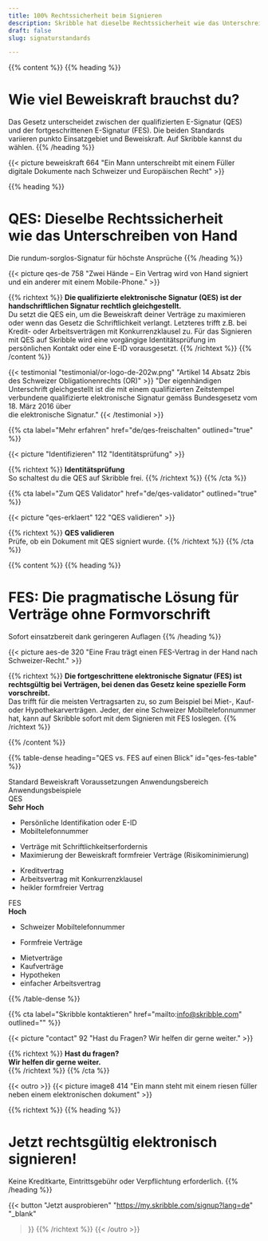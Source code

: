 ```yaml
---
title: 100% Rechtssicherheit beim Signieren
description: Skribble hat dieselbe Rechtssicherheit wie das Unterschreiben von Hand und bietet 100% Rechtssicherheit vor Gericht.
draft: false
slug: signaturstandards

---
```


{{% content %}}
{{% heading %}}
# Wie viel Beweiskraft brauchst du?
Das Gesetz unterscheidet zwischen der qualifizierten E-Signatur (QES) <br class="hide-for-mobile">und der fortgeschrittenen E-Signatur (FES).
Die beiden Standards <br class="hide-for-mobile">variieren punkto Einsatzgebiet und Beweiskraft.
Auf Skribble kannst du wählen.
{{% /heading %}}

{{< picture beweiskraft 664 "Ein Mann unterschreibt mit einem Füller digitale Dokumente nach Schweizer und Europäischen Recht" >}}

{{% heading %}}
# QES: Dieselbe Rechtssicherheit <br class="hide-for-mobile">wie das Unterschreiben von Hand
Die rundum-sorglos-Signatur für höchste Ansprüche
{{% /heading %}}

{{< picture qes-de 758 "Zwei Hände – Ein Vertrag wird von Hand signiert und ein anderer mit einem Mobile-Phone." >}}

{{% richtext %}}
**Die qualifizierte elektronische Signatur (QES) ist der handschriftlichen Signatur rechtlich gleichgestellt.**<br>
Du setzt die QES ein, um die Beweiskraft deiner Verträge zu maximieren oder wenn das Gesetz die Schriftlichkeit verlangt.
Letzteres trifft z.B. bei Kredit- oder Arbeitsverträgen mit Konkurrenzklausel zu.
Für das Signieren mit QES auf Skribble wird eine vorgängige Identitätsprüfung im persönlichen Kontakt oder eine E-ID vorausgesetzt.
{{% /richtext %}}
{{% /content %}}

[//]: # (--------------------------------------------------------------------------------------------------------------)

{{< testimonial "testimonial/or-logo-de-202w.png" "Artikel 14 Absatz 2bis des Schweizer Obligationenrechts (OR)" >}}
"Der eigenhändigen Unterschrift gleichgestellt ist die mit einem qualifizierten Zeitstempel verbundene qualifizierte elektronische Signatur gemäss Bundesgesetz vom 18. März 2016 über <br class="hide-for-mobile">die elektronische Signatur."
{{< /testimonial >}}

[//]: # (--------------------------------------------------------------------------------------------------------------)

{{% cta
  label="Mehr erfahren"
  href="de/qes-freischalten"
  outlined="true"
%}}

{{< picture "Identifizieren" 112 "Identitätsprüfung" >}}

{{% richtext %}}
**Identitätsprüfung**<br>
So schaltest du die QES auf Skribble frei.
{{% /richtext %}}
{{% /cta %}}


{{% cta
  label="Zum QES Validator"
  href="de/qes-validator"
  outlined="true"
%}}

{{< picture "qes-erklaert" 122 "QES validieren" >}}

{{% richtext %}}
**QES validieren**<br>
Prüfe, ob ein Dokument mit QES signiert wurde.
{{% /richtext %}}
{{% /cta %}}

[//]: # (--------------------------------------------------------------------------------------------------------------)

{{% content %}}
{{% heading %}}
# FES: Die pragmatische Lösung für Verträge ohne Formvorschrift
Sofort einsatzbereit dank geringeren Auflagen
{{% /heading %}}

{{< picture aes-de 320 "Eine Frau trägt einen FES-Vertrag in der Hand nach Schweizer-Recht." >}}

{{% richtext %}}
**Die fortgeschrittene elektronische Signatur (FES) ist rechtsgültig bei Verträgen, bei denen das Gesetz keine spezielle Form vorschreibt.**<br>
Das trifft für die meisten Vertragsarten zu, so zum Beispiel bei Miet-, Kauf- oder Hypothekarverträgen. Jeder, der eine Schweizer Mobiltelefonnummer hat, kann auf Skribble sofort mit dem Signieren mit FES loslegen.
{{% /richtext %}}

{{% /content %}}

{{% table-dense heading="QES vs. FES auf einen Blick" id="qes-fes-table" %}}

<thead>
<tr>
<th>Standard</th>
<th>Beweiskraft</th>
<th>Voraussetzungen</th>
<th>Anwendungsbereich</th>
<th>Anwendungsbeispiele</th>
</tr>
</thead>

<tbody>
<tr>
<td><div class="icon-qes">QES</div></td>
<td><strong>Sehr Hoch</strong></td>
<td><ul><li>Persönliche Identifikation oder E-ID</li><li>Mobiltelefonnummer</li></ul></td>
<td><ul><li>Verträge mit Schriftlichkeitserfordernis</li><li>Maximierung der Beweiskraft formfreier Verträge (Risikominimierung)</li></ul></td>
<td><ul><li>Kreditvertrag</li><li>Arbeitsvertrag mit Konkurrenzklausel</li><li>heikler formfreier Vertrag</li></ul></td>
</tr>

<tr>
<td><div class="icon-fes">FES</div></td>
<td><strong>Hoch</strong></td>
<td><ul><li>Schweizer Mobiltelefonnummer</li></ul></td>
<td><ul><li>Formfreie Verträge</li></ul></td>
<td><ul><li>Mietverträge</li><li>Kaufverträge</li><li>Hypotheken</li><li>einfacher Arbeitsvertrag</li></ul></td>
</tr>
</tbody>

{{% /table-dense %}}

[//]: # (--------------------------------------------------------------------------------------------------------------)

{{% cta
  label="Skribble kontaktieren"
  href="mailto:info@skribble.com"
  outlined=""
%}}

{{< picture "contact" 92 "Hast du Fragen? Wir helfen dir gerne weiter." >}}

{{% richtext %}}
**Hast du fragen? <br class="hide-for-mobile">Wir helfen dir gerne weiter.**<br>
{{% /richtext %}}
{{% /cta %}}

[//]: # (--------------------------------------------------------------------------------------------------------------)

{{< outro >}}
{{< picture image8 414 "Ein mann steht mit einem riesen füller neben einem elektronischen dokument" >}}

{{% richtext %}}
{{% heading %}}
# Jetzt rechtsgültig elektronisch signieren!
Keine Kreditkarte, Eintrittsgebühr oder Verpflichtung erforderlich.
{{% /heading %}}

{{< button
  "Jetzt ausprobieren"
  "https://my.skribble.com/signup?lang=de"
  "_blank"
>}}
{{% /richtext %}}
{{< /outro >}}
